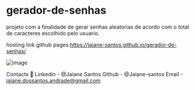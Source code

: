 # gerador-de-senhas

projeto com a finalidade de gerar senhas aleatorias de acordo com o total de caracteres escolhido pelo usuario.


hosting link github pages:https://jaiane-santos.github.io/gerador-de-senhas/


![image](https://user-images.githubusercontent.com/89946700/181833220-1a218521-dbdb-438f-97c1-358b4aa83949.png)

Contacts 📧
Linkedin - @Jaiane Santos
Github - @Jaiane-santos
Email - jaiane.dossantos.andrade@gmail.com
